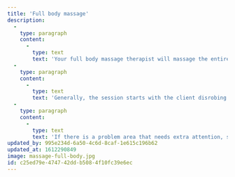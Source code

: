 ```yaml
---
title: 'Full body massage'
description:
  -
    type: paragraph
    content:
      -
        type: text
        text: 'Your full body massage therapist will massage the entire body, including all the major areas like; the back, shoulders, legs, feet, arms, hands, and neck.'
  -
    type: paragraph
    content:
      -
        type: text
        text: 'Generally, the session starts with the client disrobing completely or wearing only undergarments and lying face down on a padded table under a sheet. The therapist will begin with the back and shoulders before moving down the body. Once the client has flipped over about mid-way through the session time, the therapist works back up the body, usually ending with neck and shoulders and sometimes the scalp. Men may also receive a pectoral massage.'
  -
    type: paragraph
    content:
      -
        type: text
        text: 'If there is a problem area that needs extra attention, such as a sore back or tight shoulders, request that the therapist spend more time focused on those trouble spots but the trade-off may be less time spent on other areas of the body. To ensure the full treatment of every body part, as well as a focus on specific issues, make an appointment for a longer session time.'
updated_by: 995e234d-6a50-4c6d-8caf-1e615c196b62
updated_at: 1612290849
image: massage-full-body.jpg
id: c25ed79e-4747-42dd-b508-4f10fc39e6ec
---
```

